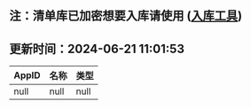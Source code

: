 ## 注：清单库已加密想要入库请使用 ([入库工具](https://github.com/BlankTMing/ManifestAutoUpdate/releases))

## 更新时间：2024-06-21 11:01:53
| AppID | 名称 | 类型  |
| :-------------------- | :----------------------------- | :----------- |
| null | null| null |
